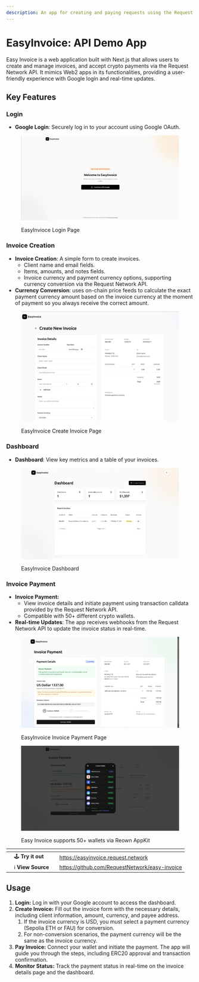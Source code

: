 ```yaml
---
description: An app for creating and paying requests using the Request Network API.
---
```


# EasyInvoice: API Demo App

Easy Invoice is a web application built with Next.js that allows users to create and manage invoices, and accept crypto payments via the Request Network API. It mimics Web2 apps in its functionalities, providing a user-friendly experience with Google login and real-time updates.

## Key Features

### Login

* **Google Login**: Securely log in to your account using Google OAuth.

<figure><img src="../.gitbook/assets/image.png" alt=""><figcaption><p>EasyInvioce Login Page</p></figcaption></figure>

### **Invoice Creation**

* **Invoice Creation**: A simple form to create invoices.
  * Client name and email fields.
  * Items, amounts, and notes fields.
  * Invoice currency and payment currency options, supporting currency conversion via the Request Network API.&#x20;
* **Currency Conversion**: uses on-chain price feeds to calculate the exact payment currency amount based on the invoice currency at the moment of payment so you always receive the correct amount.

<figure><img src="../.gitbook/assets/Screenshot from 2025-02-13 14-48-47.png" alt=""><figcaption><p>EasyInvoice Create Invoice Page</p></figcaption></figure>

### **Dashboard**

* **Dashboard**: View key metrics and a table of your invoices.

<figure><img src="../.gitbook/assets/Screenshot from 2025-02-14 01-00-51.png" alt=""><figcaption><p>EasyInvoice Dashboard</p></figcaption></figure>

### Invoice Payment

* **Invoice Payment:**
  * View invoice details and initiate payment using transaction calldata provided by the Request Network API.
  * Compatible with 50+ different crypto wallets.
* **Real-time Updates**: The app receives webhooks from the Request Network API to update the invoice status in real-time.

<figure><img src="../.gitbook/assets/Screenshot from 2025-02-14 01-01-00.png" alt=""><figcaption><p>EasyInvoice Invoice Payment Page</p></figcaption></figure>

<figure><img src="../.gitbook/assets/image (1).png" alt=""><figcaption><p>Easy Invoice supports 50+ wallets via Reown AppKit</p></figcaption></figure>

<table data-card-size="large" data-view="cards" data-full-width="false"><thead><tr><th></th><th></th><th></th><th data-hidden data-card-target data-type="content-ref"></th></tr></thead><tbody><tr><td></td><td><span data-gb-custom-inline data-tag="emoji" data-code="1f579">🕹️</span> <strong>Try it out</strong></td><td></td><td><a href="https://easyinvoice.request.network">https://easyinvoice.request.network</a></td></tr><tr><td></td><td><span data-gb-custom-inline data-tag="emoji" data-code="2139">ℹ️</span> <strong>View Source</strong></td><td></td><td><a href="https://github.com/RequestNetwork/easy-invoice">https://github.com/RequestNetwork/easy-invoice</a></td></tr></tbody></table>

## Usage

1. **Login:** Log in with your Google account to access the dashboard.
2. **Create Invoice:** Fill out the invoice form with the necessary details, including client information, amount, currency, and payee address.
   1. If the invoice currency is USD, you must select a payment currency (Sepolia ETH or FAU) for conversion.
   2. For non-conversion scenarios, the payment currency will be the same as the invoice currency.
3. **Pay Invoice:** Connect your wallet and initiate the payment. The app will guide you through the steps, including ERC20 approval and transaction confirmation.
4. **Monitor Status:** Track the payment status in real-time on the invoice details page and the dashboard.
